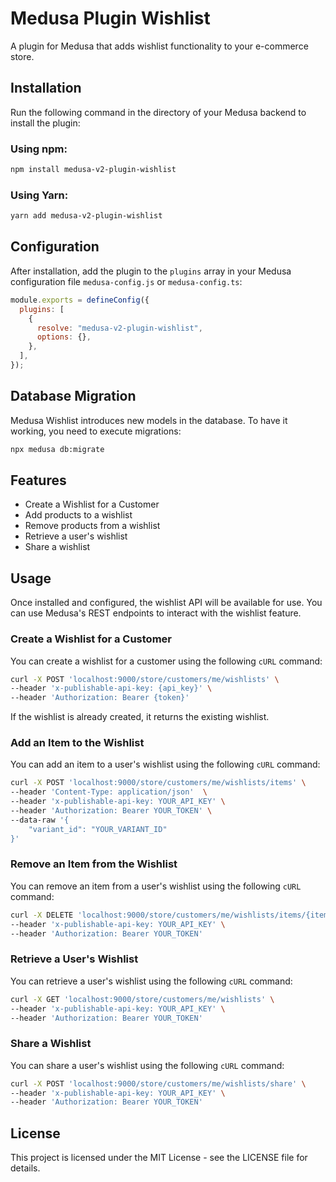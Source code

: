 # Medusa Plugin Wishlist

A plugin for Medusa that adds wishlist functionality to your e-commerce store.

## Installation

Run the following command in the directory of your Medusa backend to install the plugin:

### Using npm:

```sh
npm install medusa-v2-plugin-wishlist
```

### Using Yarn:

```sh
yarn add medusa-v2-plugin-wishlist
```

## Configuration

After installation, add the plugin to the `plugins` array in your Medusa configuration file `medusa-config.js` or `medusa-config.ts`:

```js
module.exports = defineConfig({
  plugins: [
    {
      resolve: "medusa-v2-plugin-wishlist",
      options: {},
    },
  ],
});
```

## Database Migration

Medusa Wishlist introduces new models in the database. To have it working, you need to execute migrations:

```sh
npx medusa db:migrate
```

## Features

- Create a Wishlist for a Customer
- Add products to a wishlist
- Remove products from a wishlist
- Retrieve a user's wishlist
- Share a wishlist

## Usage

Once installed and configured, the wishlist API will be available for use. You can use Medusa's REST endpoints to interact with the wishlist feature.

### Create a Wishlist for a Customer

You can create a wishlist for a customer using the following `cURL` command:

```sh
curl -X POST 'localhost:9000/store/customers/me/wishlists' \
--header 'x-publishable-api-key: {api_key}' \
--header 'Authorization: Bearer {token}'
```

If the wishlist is already created, it returns the existing wishlist.

### Add an Item to the Wishlist

You can add an item to a user's wishlist using the following `cURL` command:

```sh
curl -X POST 'localhost:9000/store/customers/me/wishlists/items' \
--header 'Content-Type: application/json'  \
--header 'x-publishable-api-key: YOUR_API_KEY' \
--header 'Authorization: Bearer YOUR_TOKEN' \
--data-raw '{
    "variant_id": "YOUR_VARIANT_ID"
}'
```

### Remove an Item from the Wishlist

You can remove an item from a user's wishlist using the following `cURL` command:

```sh
curl -X DELETE 'localhost:9000/store/customers/me/wishlists/items/{item_id}' \
--header 'x-publishable-api-key: YOUR_API_KEY' \
--header 'Authorization: Bearer YOUR_TOKEN'
```

### Retrieve a User's Wishlist

You can retrieve a user's wishlist using the following `cURL` command:

```sh
curl -X GET 'localhost:9000/store/customers/me/wishlists' \
--header 'x-publishable-api-key: YOUR_API_KEY' \
--header 'Authorization: Bearer YOUR_TOKEN'
```

### Share a Wishlist

You can share a user's wishlist using the following `cURL` command:

```sh
curl -X POST 'localhost:9000/store/customers/me/wishlists/share' \
--header 'x-publishable-api-key: YOUR_API_KEY' \
--header 'Authorization: Bearer YOUR_TOKEN'
```

## License

This project is licensed under the MIT License - see the LICENSE file for details.
